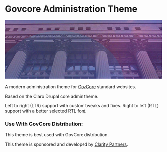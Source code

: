 # Govcore Administration Theme

[![](images/govcore-md.jpg)](https://www.drupal.org/project/govcore)

A modern administration theme for
 [GovCore](https://www.drupal.org/project/govcore) standard websites.

Based on the Claro Drupal core admin theme.

Left to right (LTR) support with custom tweaks and fixes.
Right to left (RTL) support with a better selected RTL font.

### Use With GovCore Distribution:
This theme is best used with GovCore distribution.

This theme is sponsored and developed
 by [Clarity Partners](https://www.claritypartners.com).
